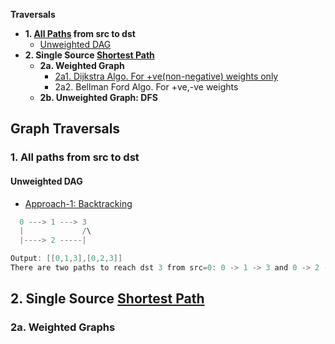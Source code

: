 **Traversals**
- **1. <ins>All Paths</ins> from src to dst**
  - [Unweighted DAG](#dag)
- **2. Single Source <ins>Shortest Path</ins>**
  - **2a. Weighted Graph**
    - [2a1. Dijkstra Algo. For +ve(non-negative) weights only](Dijkstra)
    - 2a2. Bellman Ford Algo. For +ve,-ve weights
  - **2b. Unweighted Graph: DFS**

## Graph Traversals
### 1. All paths from src to dst
<a name=dag></a>
#### Unweighted DAG
- [Approach-1: Backtracking](/DS_Questions/Questions/Graphs/Find/Directed_Graph/Acyclic)
```c
  0 ---> 1 ---> 3
  |             /\
  |----> 2 -----|

Output: [[0,1,3],[0,2,3]] 
There are two paths to reach dst 3 from src=0: 0 -> 1 -> 3 and 0 -> 2 -> 3.
```

## 2. Single Source <ins>Shortest Path</ins>
### 2a. Weighted Graphs
